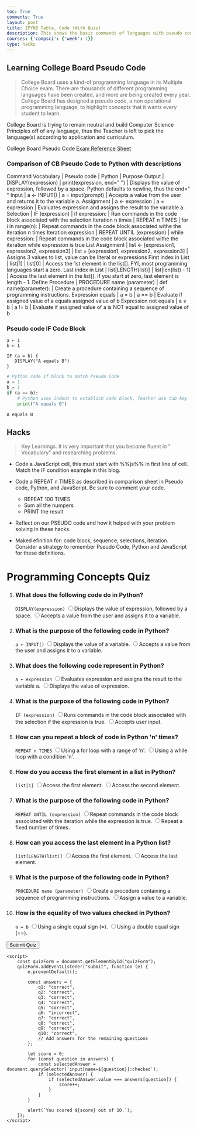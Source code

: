```yaml
---
toc: True
comments: True
layout: post
title: IPYNB Table, Code (With Quiz)
description: This shows the basic commands of languages with pseudo code.
courses: {'compsci': {'week': 1}}
type: hacks
---
```


## Learning College Board Pseudo Code
> College Board uses a kind-of programming language in its Multiple Choice exam. There are thousands of different programming languages have been created, and more are being created every year.  College Board has designed a pseudo code, a non operational programming language, to highlight concepts that it wants every student to learn.

College Board is trying to remain neutral and build Computer Science Principles off of any language, thus the Teacher is left to pick the language(s) according to application and curriculum. 

College Board Pseudo Code [Exam Reference Sheet](https://apcentral.collegeboard.org/media/pdf/ap-computer-science-principles-exam-reference-sheet.pdf)


### Comparison of CB Pseudo Code to Python with descriptions

Command Vocabulary | Pseudo code         | Python                 | Purpose
Output       | DISPLAY(expression) | print(expression, end=" ") | Displays the value of expression, followed by a space. Python defaults to newline, thus the end=" "
Input        | a ← INPUT()         | a = input(prompt)      | Accepts a value from the user and returns it to the variable a.
Assignment   |	a ← expression	   | a = expression         | Evaluates expression and assigns the result to the variable a.
Selection    | IF (expression)     | if expression:         | Run commands in the code block associated with the selection
Iteration n times     |	REPEAT n TIMES      | for i in range(n): | Repeat commands in the code block associated withe the iteration n times
Iteration expression  | REPEAT UNTIL (expression) |	while expression: |  Repeat commands in the code block associated withe the iteration while expression is true
List Assignment | list ← [expression1, expression2, expression3] | list = [expression1, expression2, expression3] | Assigns 3 values to list, value can be literal or expressions
First index in List     |	list[1] | list[0] | Access the 1st element in the list[].  FYI, most programming languages start a zero.
Last index in List    | list[LENGTH(list)] | list[len(list) - 1] | Access the last element in the list[].  If you start at zero, last element is length - 1.
Define Procedure      | PROCEDURE name (parameter) | def name(parameter): |  Create a procedure containing a sequence of programming instructions.
Expression equals     |	a = b	| a == b  | Evaluate if assigned value of a equals assigned value of b
Expression not equals |	a ≠ b	| a != b  | Evaluate if assigned value of a is NOT equal to assigned value of b

### Pseudo code IF Code Block
```
a ← 1
b ← 1

IF (a = b) {
   DISPLAY("A equals B")
}
```


```python
# Python code if block to match Pseudo Code
a = 1
b = 1
if (a == b):
    # Python uses indent to establish code block, Teacher use tab key
    print("A equals B")
```

    A equals B


## Hacks
> Key Learnings.  It is very important that you become fluent in " Vocabulary" and researching problems.

- Code a JavaScript cell, this must start with %%js%% in first line of cell. Match the IF condition example in this blog.

- Code a REPEAT n TIMES as described in comparison sheet in Pseudo code, Python, and JavaScript.  Be sure to comment your code.
    -  REPEAT 100 TIMES
    -  Sum all the numpers
    -  PRINT the result

- Reflect on our PSEUDO code and how it helped with your problem solving in these hacks.  

- Maked efinition for: code block, sequence, selections, iteration.  Consider a strategy to remember Pseudo Code, Python and JavaScript for these definitions.

<head>
    <meta charset="UTF-8">
    <meta name="viewport" content="width=device-width, initial-scale=1.0">
    <title>Programming Concepts Quiz</title>
</head>
<body>
    <h1>Programming Concepts Quiz</h1>
    <form id="quizForm">
        <ol>
            <li>
                <h3>What does the following code do in Python?</h3>
                <code>DISPLAY(expression)</code>
                <label>
                    <input type="radio" name="q1" value="correct">Displays the value of expression, followed by a space.
                </label>
                <label>
                    <input type="radio" name="q1" value="incorrect">Accepts a value from the user and assigns it to a variable.
                </label>
            </li>
            <li>
                <h3>What is the purpose of the following code in Python?</h3>
                <code>a ← INPUT()</code>
                <label>
                    <input type="radio" name="q2" value="incorrect">Displays the value of a variable.
                </label>
                <label>
                    <input type="radio" name="q2" value="correct">Accepts a value from the user and assigns it to a variable.
                </label>
            </li>
            <li>
                <h3>What does the following code represent in Python?</h3>
                <code>a ← expression</code>
                <label>
                    <input type="radio" name="q3" value="correct">Evaluates expression and assigns the result to the variable a.
                </label>
                <label>
                    <input type="radio" name="q3" value="incorrect">Displays the value of expression.
                </label>
            </li>
            <li>
                <h3>What is the purpose of the following code in Python?</h3>
                <code>IF (expression)</code>
                <label>
                    <input type="radio" name="q4" value="correct">Runs commands in the code block associated with the selection if the expression is true.
                </label>
                <label>
                    <input type="radio" name="q4" value="incorrect">Accepts user input.
                </label>
            </li>
            <li>
                <h3>How can you repeat a block of code in Python 'n' times?</h3>
                <code>REPEAT n TIMES</code>
                <label>
                    <input type="radio" name="q5" value="correct">Using a for loop with a range of 'n'.
                </label>
                <label>
                    <input type="radio" name="q5" value="incorrect">Using a while loop with a condition 'n'.
                </label>
            </li>
            <li>
                <h3>How do you access the first element in a list in Python?</h3>
                <code>list[1]</code>
                <label>
                    <input type="radio" name="q6" value="incorrect">Access the first element.
                </label>
                <label>
                    <input type="radio" name="q6" value="correct">Access the second element.
                </label>
            </li>
            <li>
                <h3>What is the purpose of the following code in Python?</h3>
                <code>REPEAT UNTIL (expression)</code>
                <label>
                    <input type="radio" name="q7" value="correct">Repeat commands in the code block associated with the iteration while the expression is true.
                </label>
                <label>
                    <input type="radio" name="q7" value="incorrect">Repeat a fixed number of times.
                </label>
            </li>
            <li>
                <h3>How can you access the last element in a Python list?</h3>
                <code>list[LENGTH(list)]</code>
                <label>
                    <input type="radio" name="q8" value="incorrect">Access the first element.
                </label>
                <label>
                    <input type="radio" name="q8" value="correct">Access the last element.
                </label>
            </li>
            <!-- Add 2 more questions here -->
            <li>
                <h3>What is the purpose of the following code in Python?</h3>
                <code>PROCEDURE name (parameter)</code>
                <label>
                    <input type="radio" name="q9" value="correct">Create a procedure containing a sequence of programming instructions.
                </label>
                <label>
                    <input type="radio" name="q9" value="incorrect">Assign a value to a variable.
                </label>
            </li>
            <li>
                <h3>How is the equality of two values checked in Python?</h3>
                <code>a = b</code>
                <label>
                    <input type="radio" name="q10" value="incorrect">Using a single equal sign (=).
                </label>
                <label>
                    <input type="radio" name="q10" value="correct">Using a double equal sign (==).
                </label>
            </li>
        </ol>
        <input type="submit" value="Submit Quiz">
    </form>

    <script>
        const quizForm = document.getElementById("quizForm");
        quizForm.addEventListener("submit", function (e) {
            e.preventDefault();

            const answers = {
                q1: "correct",
                q2: "correct",
                q3: "correct",
                q4: "correct",
                q5: "correct",
                q6: "incorrect",
                q7: "correct",
                q8: "correct",
                q9: "correct",
                q10: "correct",
                // Add answers for the remaining questions
            };

            let score = 0;
            for (const question in answers) {
                const selectedAnswer = document.querySelector(`input[name=${question}]:checked`);
                if (selectedAnswer) {
                    if (selectedAnswer.value === answers[question]) {
                        score++;
                    }
                }
            }

            alert(`You scored ${score} out of 10.`);
        });
    </script>
</body>
